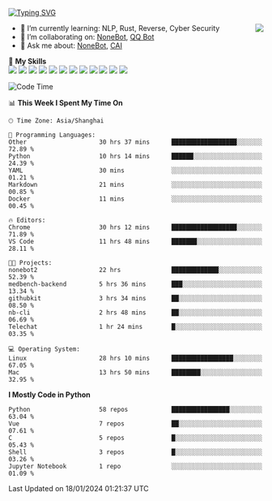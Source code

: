 [![Typing SVG](https://readme-typing-svg.herokuapp.com?size=25&duration=2500&color=8C43EA&vCenter=true&width=200&height=40&lines=Hi+there+%F0%9F%91%8B%F0%9F%8F%BB;I'm+yanyongyu)](https://git.io/typing-svg)

<a href="#">
  <img align="right" src="https://github-readme-stats.vercel.app/api?username=yanyongyu&count_private=true&show_icons=true&bg_color=15,f2f7fd,E0EAFC" />
</a>

- 🌱 I’m currently learning: NLP, Rust, Reverse, Cyber Security
- 👯 I’m collaborating on: [NoneBot](https://github.com/nonebot), [QQ Bot](https://github.com/Mrs4s/go-cqhttp)
- 💬 Ask me about: [NoneBot](https://github.com/nonebot), [CAI](https://github.com/cscs181/CAI)

🌟 **My Skills**  
![](https://img.shields.io/badge/-Python-3e74a2?style=flat-square&logo=Python&logoColor=fff)
![](https://img.shields.io/badge/-TypeScript-3178C6?style=flat-square&logo=TypeScript&logoColor=fff)
![](https://img.shields.io/badge/-Vue-4fc08d?style=flat-square&logo=Vue.js&logoColor=fff)
![](https://img.shields.io/badge/-React-2d98ce?style=flat-square&logo=React&logoColor=fff)
![](https://img.shields.io/badge/-FastAPI-009688?style=flat-square&logo=FastAPI&logoColor=fff)
![](https://img.shields.io/badge/-Linux-000000?style=flat-square&logo=Linux&logoColor=fff)
![](https://img.shields.io/badge/-Docker-2496ED?style=flat-square&logo=Docker&logoColor=fff)
![](https://img.shields.io/badge/-Kubernetes-326CE5?style=flat-square&logo=Kubernetes&logoColor=fff)
![](https://img.shields.io/badge/-GitHub%20Actions-2088FF?style=flat-square&logo=GitHubActions&logoColor=fff)
![](https://img.shields.io/badge/-PostgreSQL-4169E1?style=flat-square&logo=PostgreSQL&logoColor=fff)
![](https://img.shields.io/badge/-Redis-DC382D?style=flat-square&logo=Redis&logoColor=fff)
![](https://img.shields.io/badge/-MongoDB-47A248?style=flat-square&logo=MongoDB&logoColor=fff)

<!--START_SECTION:waka-->
![Code Time](http://img.shields.io/badge/Code%20Time-5%2C718%20hrs%2042%20mins-blue)

📊 **This Week I Spent My Time On** 

```text
🕑︎ Time Zone: Asia/Shanghai

💬 Programming Languages: 
Other                    30 hrs 37 mins      ██████████████████░░░░░░░   72.89 % 
Python                   10 hrs 14 mins      ██████░░░░░░░░░░░░░░░░░░░   24.39 % 
YAML                     30 mins             ░░░░░░░░░░░░░░░░░░░░░░░░░   01.21 % 
Markdown                 21 mins             ░░░░░░░░░░░░░░░░░░░░░░░░░   00.85 % 
Docker                   11 mins             ░░░░░░░░░░░░░░░░░░░░░░░░░   00.45 % 

🔥 Editors: 
Chrome                   30 hrs 12 mins      ██████████████████░░░░░░░   71.89 % 
VS Code                  11 hrs 48 mins      ███████░░░░░░░░░░░░░░░░░░   28.11 % 

🐱‍💻 Projects: 
nonebot2                 22 hrs              █████████████░░░░░░░░░░░░   52.39 % 
medbench-backend         5 hrs 36 mins       ███░░░░░░░░░░░░░░░░░░░░░░   13.34 % 
githubkit                3 hrs 34 mins       ██░░░░░░░░░░░░░░░░░░░░░░░   08.50 % 
nb-cli                   2 hrs 48 mins       ██░░░░░░░░░░░░░░░░░░░░░░░   06.69 % 
Telechat                 1 hr 24 mins        █░░░░░░░░░░░░░░░░░░░░░░░░   03.35 % 

💻 Operating System: 
Linux                    28 hrs 10 mins      █████████████████░░░░░░░░   67.05 % 
Mac                      13 hrs 50 mins      ████████░░░░░░░░░░░░░░░░░   32.95 % 
```

**I Mostly Code in Python** 

```text
Python                   58 repos            ████████████████░░░░░░░░░   63.04 % 
Vue                      7 repos             ██░░░░░░░░░░░░░░░░░░░░░░░   07.61 % 
C                        5 repos             █░░░░░░░░░░░░░░░░░░░░░░░░   05.43 % 
Shell                    3 repos             █░░░░░░░░░░░░░░░░░░░░░░░░   03.26 % 
Jupyter Notebook         1 repo              ░░░░░░░░░░░░░░░░░░░░░░░░░   01.09 % 
```




 Last Updated on 18/01/2024 01:21:37 UTC
<!--END_SECTION:waka-->
